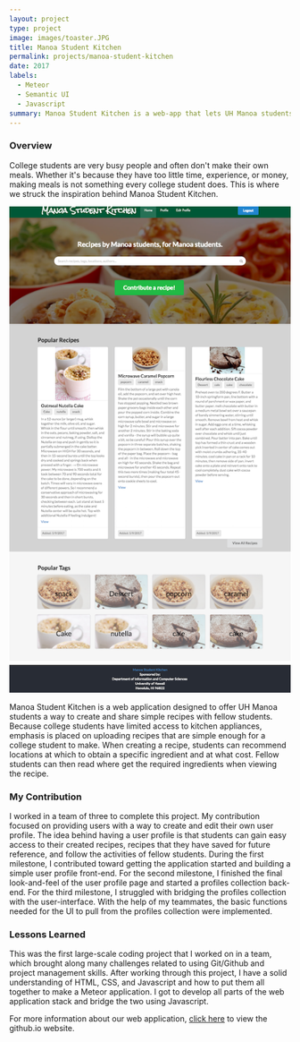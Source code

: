 ```yaml
---
layout: project
type: project
image: images/toaster.JPG
title: Manoa Student Kitchen
permalink: projects/manoa-student-kitchen
date: 2017
labels:
  - Meteor
  - Semantic UI
  - Javascript
summary: Manoa Student Kitchen is a web-app that lets UH Manoa students create and browse recipes.
---
```


### Overview
College students are very busy people and often don't make their own meals.  Whether it's because they have too little time, experience, or money, making meals is not something every college student does.  This is where we struck the inspiration behind Manoa Student Kitchen.

<img class="ui centered image" src="../images/msk-home-page.png">

Manoa Student Kitchen is a web application designed to offer UH Manoa students a way to create and share simple recipes with fellow students.  Because college students have limited access to kitchen appliances, emphasis is placed on uploading recipes that are simple enough for a college student to make.  When creating a recipe, students can recommend locations at which to obtain a specific ingredient and at what cost.  Fellow students can then read where get the required ingredients when viewing the recipe.

### My Contribution
I worked in a team of three to complete this project.  My contribution focused on providing users with a way to create and edit their own user profile.  The idea behind having a user profile is that students can gain easy access to their created recipes, recipes that they have saved for future reference, and follow the activities of fellow students.  During the first milestone, I contributed toward getting the application started and building a simple user profile front-end.  For the second milestone, I finished the final look-and-feel of the user profile page and started a profiles collection back-end.  For the third milestone, I struggled with bridging the profiles collection with the user-interface.  With the help of my teammates, the basic functions needed for the UI to pull from the profiles collection were implemented.

### Lessons Learned
This was the first large-scale coding project that I worked on in a team, which brought along many challenges related to using Git/Github and project management skills.  After working through this project, I have a solid understanding of HTML, CSS, and Javascript and how to put them all together to make a Meteor application.  I got to develop all parts of the web application stack and bridge the two using Javascript.  

For more information about our web application, <a href="https://manoastudentkitchen.github.io/">click here</a> to view the github.io website.

